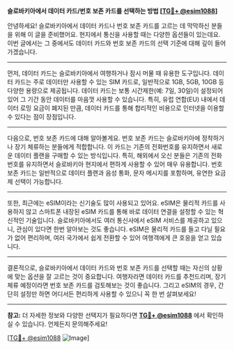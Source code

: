 **슬로바키아에서 데이터 카드/번호 보존 카드를 선택하는 방법 [[TG💪+ @esim1088](https://t.me/s/esim1088)]**

안녕하세요! 슬로바키아에서 데이터 카드나 번호 보존 카드를 고르는 데 막막하신 분들을 위해 이 글을 준비했어요. 현지에서 통신을 사용할 때는 다양한 옵션들이 있는데요. 이번 글에서는 그 중에서도 데이터 카드와 번호 보존 카드의 선택 기준에 대해 깊이 들어가겠습니다.

---

먼저, 데이터 카드는 슬로바키아에서 여행하거나 잠시 머물 때 유용한 도구입니다. 데이터 카드는 주로 데이터만 사용할 수 있는 SIM 카드로, 일반적으로 1GB, 5GB, 10GB 등 다양한 용량으로 제공됩니다. 데이터 카드는 보통 시간제한(예: 7일, 30일)이 설정되어 있어 그 기간 동안 데이터를 마음껏 사용할 수 있습니다. 특히, 유럽 연합(EU) 내에서 데이터 로밍 요금이 폐지된 만큼, 데이터 카드를 통해 합리적인 비용으로 인터넷을 이용할 수 있다는 점이 장점입니다.

---

다음으로, 번호 보존 카드에 대해 알아볼게요. 번호 보존 카드는 슬로바키아에 정착하거나 장기 체류하는 분들에게 적합합니다. 이 카드는 기존의 전화번호를 유지하면서 새로운 데이터 플랜을 구매할 수 있는 방식입니다. 특히, 해외에서 오신 분들은 기존의 전화번호를 유지하면서 슬로바키아 현지에서 편하게 사용할 수 있어 매우 유용합니다. 번호 보존 카드는 일반적으로 데이터 플랜과 음성 통화, 문자 메시지를 포함하며, 유연한 요금제 선택이 가능합니다.

---

또한, 최근에는 eSIM이라는 신기술도 많이 사용되고 있어요. eSIM은 물리적 카드를 사용하지 않고 스마트폰 내장된 eSIM 카드를 통해 바로 데이터 연결을 설정할 수 있는 혁신적인 기술입니다. 슬로바키아에서도 여러 통신사에서 eSIM 서비스를 제공하고 있으니, 관심이 있다면 한번 알아보는 것도 좋습니다. eSIM은 물리적 카드를 들고 다닐 필요가 없어 편리하며, 여러 국가에서 쉽게 전환할 수 있어 여행객에게 큰 호응을 얻고 있습니다.

---

결론적으로, 슬로바키아에서 데이터 카드와 번호 보존 카드를 선택할 때는 자신의 상황에 맞는 옵션을 잘 고르는 것이 중요합니다. 여행자라면 데이터 카드를 추천드리며, 장기 체류 예정이라면 번호 보존 카드를 검토해보는 것이 좋습니다. 그리고 eSIM의 경우, 간단히 설정만 하면 어디서든 편리하게 사용할 수 있으니 꼭 한 번 살펴보세요!

---

**참고:** 더 자세한 정보와 다양한 선택지가 필요하다면 **[TG💪+ @esim1088](https://t.me/s/esim1088)** 에서 확인하실 수 있습니다. 언제든지 문의해주세요! 

[[TG💪+ @esim1088](https://t.me/s/esim1088) ![Image](https://i.postimg.cc/Y0z9fWf4/image.png)]